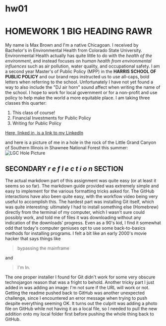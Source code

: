 # hw01

# HOMEWORK 1 BIG HEADING RAWR
My name is Max Brown and I'm a native Chicagoan. I received by Bachelor's in Environmental Health from Colorado State University. Environmental Health actually has quite little to do with the *health of the environment*, and instead focuses on *human health from environmental influences* such as air pollution, water quality, and occupational safety. I am a second year Master's of Public Policy (MPP) in the **HARRIS SCHOOL OF PUBLIC POLICY** and our brand reps instructed us to use all-caps, bold letters when referring to the school. Unfortunately I have not yet found a way to also include the "DJ air horn" sound affect when writing the name of the school. I hope to work for local government or for a non-profit and use policy to help make the world a more equitable place. I am taking three classes this quarter:
1. This class of course!
2. Financial Investments for Public Policy
3. Writing for Public Policy

[Here, linked in, is a link to my LinkedIn](https://www.linkedin.com/in/maxwellmbrown94/)

and here is a picture of me in a hole in the rock of the Little Grand Canyon of Southern Illinois in Shawnee National Forest this summer:
![LGC Hole Picture](https://github.com/maxwellmbrown/hw01/blob/master/Little%20Grand%20Canyon%20Hole%20Picture.jpeg)

## SECONDARY _*r e f l e c t i o n*_ SECTION

The actual markdown part of this assignment was quite easy (or at least it seems so so far). The markdown guide provided was extremely simple and easy to implement for the various formatting tricks asked for. The GitHub interactions have also been quite easy, with the workflow video being very useful to accomplish this. The hardest part was installing Git itself, which was quite interesting: ultimately I had to install something else (Homebrew) directly from the terminal of my computer, which I wasn't sure could possibly work, and told me of files it was downloading without any indication of the downloads' progress. Even as a 90's kid, I find it somewhat odd that today's computer geniuses opt to use some back-to-basics methods for installing programs. I felt a bit like an early 2000's movie hacker that says things like 
> bypassing the mainframe 

and

>I'm In.

The one proper installer I found for Git didn't work for some very obscure technojargon reason that was a fright to behold. Another tricky part I just added in was adding an image: I'm not sure if the URL will work or not. Getting the readme pushed back to GitHub was another unexpected challenge, since I encountered an error message when trying to push despite everything seeming OK. It turns out the culprit was adding a photo file on GitHub while not having it as a local file, so I needed to pull the new addition onto my local folder first before pushing the whole thing back to GitHub. 
